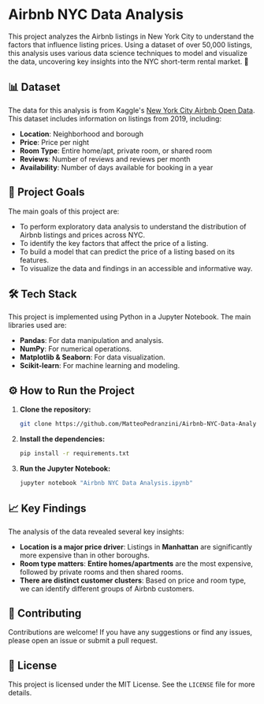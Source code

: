 # Airbnb NYC Data Analysis

This project analyzes the Airbnb listings in New York City to understand the factors that influence listing prices. Using a dataset of over 50,000 listings, this analysis uses various data science techniques to model and visualize the data, uncovering key insights into the NYC short-term rental market. 🗽

## 📊 Dataset

The data for this analysis is from Kaggle's [New York City Airbnb Open Data](https://www.kaggle.com/datasets/dgomonov/new-york-city-airbnb-open-data). This dataset includes information on listings from 2019, including:

  * **Location**: Neighborhood and borough
  * **Price**: Price per night
  * **Room Type**: Entire home/apt, private room, or shared room
  * **Reviews**: Number of reviews and reviews per month
  * **Availability**: Number of days available for booking in a year

## 🚀 Project Goals

The main goals of this project are:

  * To perform exploratory data analysis to understand the distribution of Airbnb listings and prices across NYC.
  * To identify the key factors that affect the price of a listing.
  * To build a model that can predict the price of a listing based on its features.
  * To visualize the data and findings in an accessible and informative way.

## 🛠️ Tech Stack

This project is implemented using Python in a Jupyter Notebook. The main libraries used are:

  * **Pandas**: For data manipulation and analysis.
  * **NumPy**: For numerical operations.
  * **Matplotlib & Seaborn**: For data visualization.
  * **Scikit-learn**: For machine learning and modeling.

## ⚙️ How to Run the Project

1.  **Clone the repository:**
    ```bash
    git clone https://github.com/MatteoPedranzini/Airbnb-NYC-Data-Analysis.git
    ```
2.  **Install the dependencies:**
    ```bash
    pip install -r requirements.txt
    ```
3.  **Run the Jupyter Notebook:**
    ```bash
    jupyter notebook "Airbnb NYC Data Analysis.ipynb"
    ```

## 📈 Key Findings

The analysis of the data revealed several key insights:

  * **Location is a major price driver**: Listings in **Manhattan** are significantly more expensive than in other boroughs.
  * **Room type matters**: **Entire homes/apartments** are the most expensive, followed by private rooms and then shared rooms.
  * **There are distinct customer clusters**: Based on price and room type, we can identify different groups of Airbnb customers.

## 🤝 Contributing

Contributions are welcome\! If you have any suggestions or find any issues, please open an issue or submit a pull request.

## 📜 License

This project is licensed under the MIT License. See the `LICENSE` file for more details.
